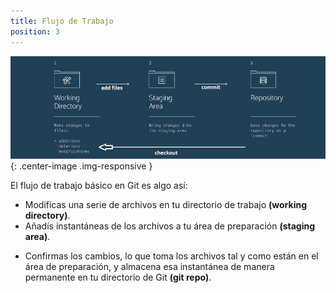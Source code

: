 ```yaml
---
title: Flujo de Trabajo
position: 3
---
```

![Git Logo](/images/git_workflow.png){: .center-image .img-responsive }

El flujo de trabajo básico en Git es algo así:
* Modificas una serie de archivos en tu directorio de trabajo <strong>(working directory)</strong>.
* Añadís instantáneas de los archivos a tu área de preparación <strong>(staging
area)</strong>.
- Confirmas los cambios, lo que toma los archivos tal y como están en el
área de preparación, y almacena esa instantánea de manera permanente
en tu directorio de Git <strong>(git repo)</strong>.





